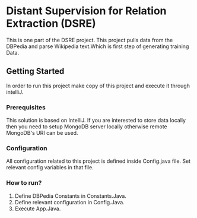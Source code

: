 # Distant Supervision for Relation Extraction (DSRE)
This is one part of the DSRE project. This project pulls data from the DBPedia and parse Wikipedia text.Which is first step of generating training Data.


## Getting Started
In order to run this project make copy of this project and execute it through intelliJ.


### Prerequisites
This solution is based on IntelliJ.
If you are interested to store data locally then you need to setup MongoDB server locally otherwise remote MongoDB's URI can be used.


### Configuration
All configuration related to this project is defined inside Config.java file. Set relevant config variables in that file.

### How to run?
1. Define DBPedia Constants in Constants.Java.
2. Define relevant configuration in Config.Java.
3. Execute App.Java.